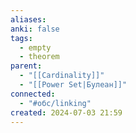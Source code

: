```yaml
---
aliases: 
anki: false
tags:
  - empty
  - theorem
parent:
  - "[[Cardinality]]"
  - "[[Power Set|Булеан]]"
connected:
  - "#обс/linking"
created: 2024-07-03 21:59
---
```

